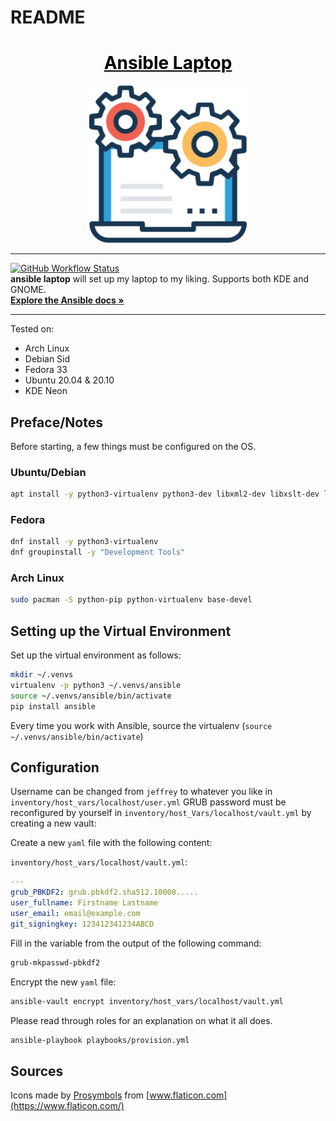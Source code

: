 # README

<a href="https://github.com/jbouter/ansible-laptop" style="color: black;">
    <h1 align="center">Ansible Laptop</h1>
</a>
<p align="center">
    <img src="images/laptop.png" alt=laptop-ansible width="50%", height="50%" />
    <hr />
    <a href="https://github.com/jbouter/ansible-laptop/actions">
        <img src="https://img.shields.io/github/workflow/status/jbouter/ansible-laptop/Ansible%20Lint?style=for-the-badge&color=blue"
            alt="GitHub Workflow Status">
    </a><br>
    <b>ansible laptop</b> will set up my laptop to my liking. Supports both KDE and GNOME.<br>
    <a href="https://docs.ansible.com/ansible/latest/index.html"><strong>Explore the Ansible docs »</strong></a>
    <hr>
</p>

Tested on:

* Arch Linux
* Debian Sid
* Fedora 33
* Ubuntu 20.04 & 20.10
* KDE Neon

## Preface/Notes

Before starting, a few things must be configured on the OS.

### Ubuntu/Debian

```bash
apt install -y python3-virtualenv python3-dev libxml2-dev libxslt-dev libssl-dev linux-headers-generic build-essential
```

### Fedora

```bash
dnf install -y python3-virtualenv
dnf groupinstall -y "Development Tools"
```

### Arch Linux

```bash
sudo pacman -S python-pip python-virtualenv base-devel
```

## Setting up the Virtual Environment

Set up the virtual environment as follows:

```bash
mkdir ~/.venvs
virtualenv -p python3 ~/.venvs/ansible
source ~/.venvs/ansible/bin/activate
pip install ansible
```

Every time you work with Ansible, source the virtualenv (`source ~/.venvs/ansible/bin/activate`)

## Configuration

Username can be changed from `jeffrey` to whatever you like in `inventory/host_vars/localhost/user.yml`
GRUB password must be reconfigured by yourself in `inventory/host_Vars/localhost/vault.yml` by creating a new vault:

Create a new `yaml` file with the following content:

`inventory/host_vars/localhost/vault.yml`:

```yaml
---
grub_PBKDF2: grub.pbkdf2.sha512.10000.....
user_fullname: Firstname Lastname
user_email: email@example.com
git_signingkey: 123412341234ABCD
```

Fill in the variable from the output of the following command:

```bash
grub-mkpasswd-pbkdf2
```

Encrypt the new `yaml` file:

```bash
ansible-vault encrypt inventory/host_vars/localhost/vault.yml
```

Please read through roles for an explanation on what it all does.

```bash
ansible-playbook playbooks/provision.yml
```

## Sources

Icons made by [Prosymbols](https://www.flaticon.com/authors/prosymbols) from [www.flaticon.com](https://www.flaticon.com/)
